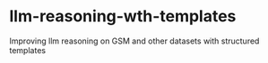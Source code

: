 # llm-reasoning-wth-templates
Improving llm reasoning on GSM and other datasets with structured templates 
